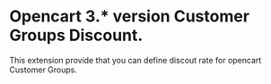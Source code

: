 # Opencart 3.* version Customer Groups Discount.
This extension provide that you can define discout rate for opencart Customer Groups.
